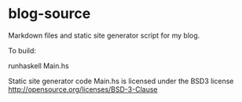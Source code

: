blog-source
===========

Markdown files and static site generator script for my blog.

To build:

   runhaskell Main.hs

Static site generator code Main.hs is licensed under the BSD3 license
http://opensource.org/licenses/BSD-3-Clause
